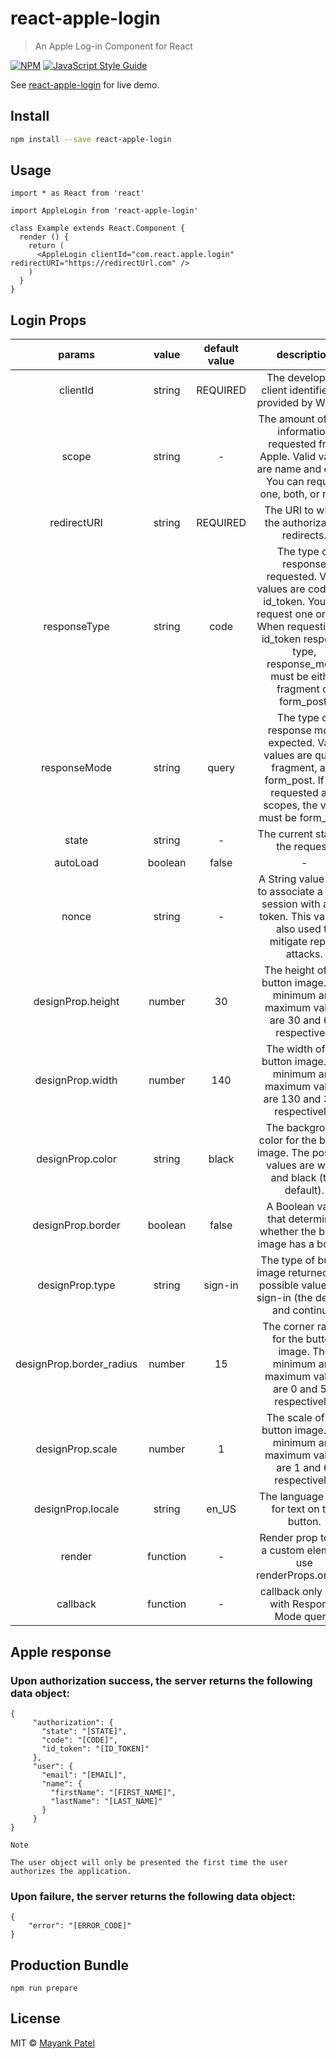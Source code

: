 # react-apple-login

> An Apple Log-in Component for React

[![NPM](https://img.shields.io/npm/v/react-apple-login.svg)](https://www.npmjs.com/package/react-apple-login) [![JavaScript Style Guide](https://img.shields.io/badge/code_style-standard-brightgreen.svg)](https://standardjs.com)

See [react-apple-login](https://patelmayankce.github.io/react-apple-login/) for live demo.

## Install

```bash
npm install --save react-apple-login
```


## Usage

```tsx
import * as React from 'react'

import AppleLogin from 'react-apple-login'

class Example extends React.Component {
  render () {
    return (
      <AppleLogin clientId="com.react.apple.login" redirectURI="https://redirectUrl.com" />
    )
  }
}
```


## Login Props

|    params    |   value  |             default value            |   description    |
|:------------:|:--------:|:------------------------------------:|:----------------:|
|    clientId  |  string  |               REQUIRED               | The developer’s client identifier, as provided by WWDR. |
|    scope     |  string  |                  -                   |     The amount of user information requested from Apple. Valid values are name and email. You can request one, both, or none.             |
| redirectURI |  string  |                   REQUIRED                  | The URI to which the authorization redirects. |
| responseType |  string  |                   code                  | The type of response requested. Valid values are code and id_token. You can request one or both. When requesting an id_token response type, response_mode must be either fragment or form_post. |
| responseMode |  string  |                   query                  | The type of response mode expected. Valid values are query, fragment, and form_post. If you requested any scopes, the value must be form_post. |
|     state    |  string  |             -            |         The current state of the request.         |
|     autoLoad    |  boolean  |             false            |         -         |
|     nonce    |  string  |             -            |         A String value used to associate a client session with an ID token. This value is also used to mitigate replay attacks.         |
|     designProp.height    |  number  |             30            |        The height of the button image. The minimum and maximum values are 30 and 64, respectively         |
|     designProp.width    |  number  |             140            |        The width of the button image. The minimum and maximum values are 130 and 375, respectively.       |
|     designProp.color    |  string  |             black            |        The background color for the button image. The possible values are white and black (the default).         |
|     designProp.border    |  boolean  |             false            |        A Boolean value that determines whether the button image has a border.          |
|     designProp.type    |  string  |             sign-in            |        The type of button image returned. The possible values are sign-in (the default) and continue.        |
|     designProp.border_radius    |  number  |             15            |        The corner radius for the button image. The minimum and maximum values are 0 and 50, respectively.        |
|     designProp.scale    |  number  |             1            |        The scale of the button image. The minimum and maximum values are 1 and 6, respectively.       |
|     designProp.locale    |  string  |             en_US            |        The language used for text on the button.     |
|     render    |  function  |             -            |        Render prop to use a custom element, use renderProps.onClick   |
|     callback    |  function  |             -            |      callback only work with Response Mode query.   |

## Apple response


### Upon authorization success, the server returns the following data object:

```
{
     "authorization": {
       "state": "[STATE]",
       "code": "[CODE]",
       "id_token": "[ID_TOKEN]"
     },
     "user": {
       "email": "[EMAIL]",
       "name": {
         "firstName": "[FIRST_NAME]",
         "lastName": "[LAST_NAME]"
       }
     }
}
```

```
Note

The user object will only be presented the first time the user authorizes the application.
```

### Upon failure, the server returns the following data object:

```
{
    "error": "[ERROR_CODE]"
}
```


## Production Bundle

```
npm run prepare
```


## License

MIT © [Mayank Patel](https://github.com/patelmayankce)
